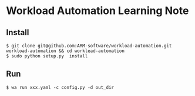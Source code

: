 # Workload Automation Learning Note

## Install
```shell
$ git clone git@github.com:ARM-software/workload-automation.git workload-automation && cd worklead-automation
$ sudo python setup.py  install
```

## Run
```shell
$ wa run xxx.yaml -c config.py -d out_dir
```
